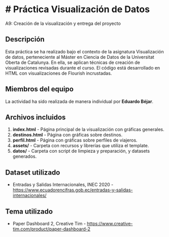 # # Práctica Visualización de Datos
A9: Creación de la visualización y entrega del proyecto
 
## Descripción
Esta práctica se ha realizado bajo el contexto de la asignatura Visualización de datos, perteneciente al Máster en Ciencia de Datos de la Universitat Oberta de Catalunya. En ella, se aplican técnicas de creación de visualizaciones revisadas durante el curso. El código está desarrollado en HTML con visualizaciones de Flourish incrustadas.

## Miembros del equipo
La actividad ha sido realizada de manera individual por **Eduardo Béjar**.

## Archivos incluidos
1. **index.html** - Página principal de la visualización con gráficas generales.
2. **destinos.html** - Página con gráficas sobre destinos.
3. **perfil.html** - Página con gráficas sobre perfiles de viajeros.
4. **assets/** - Carpeta con recursos y librerías que utiliza el template.
5. **datos/** - Carpeta con script de limpieza y preparación, y datasets generados.

## Dataset utilizado
- Entradas y Salidas Internacionales, INEC 2020 - https://www.ecuadorencifras.gob.ec/entradas-y-salidas-internacionales/

## Tema utilizado
- Paper Dashboard 2, Creative Tim - https://www.creative-tim.com/product/paper-dashboard-2
